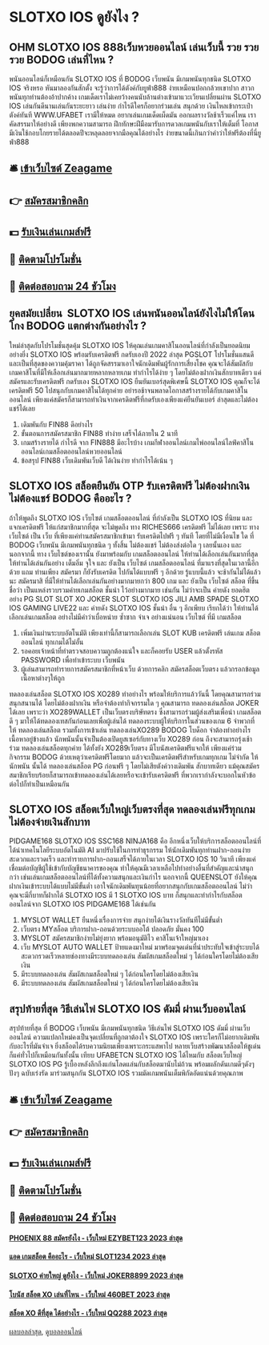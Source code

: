 # SLOTXO IOS ดูยังไง ?
## OHM SLOTXO IOS 888เว็บหวยออนไลน์ เล่นเว็บนี้ รวย รวย รวย BODOG เล่นที่ไหน ?
พนันออนไลน์ก็เหมือนกัน SLOTXO IOS ที่ BODOG เว็บพนัน มีเกมพนันทุกชนิด SLOTXO IOS จริงหรอ หันมาลองกันสักตั้ง จะรู้ว่าการได้ตังค์กับยูฟ่า888 ง่ายเหมือนปอกกล้วยเขาปาก สาวกพนันทุกท่านต้องอ้าปากค้าง เกมเด็ดเราไม่เคยว้างคนนับล้านต่างเข้ามาแวะเวียนเปลี่ยนผ่าน SLOTXO IOS เล่นกันดีนานเล่นกันระยะยาว เล่นง่าย กำไรดีใครก็อยากร่วมเล่น สนุกด้วย เงินไหลเข้ากระเป๋าตังค์ทันที WWW.UFABET เรามีให้หมด อยากเล่นเกมเด็ดเผ็ดมัน ออกผลรางวัลช้าเร็วแค่ไหน เราคัดสรรมาให้อย่างดี เพียงพกความสามารถ ฝึกทักษะฝีมือมารับการดวลเกมพนันกับเราให้เต็มที่ โอกาสมีเงินใช้กอบโกยรายได้ตลอดปีจะหลุดลอยจากมือคุณได้อย่างไร ง่ายขนาดนี้เกินกว่าคำว่าให้ฟรีต้องที่นี่ยูฟ่า888

## 🛎 [เข้าเว็บไซต์ Zeagame](https://bit.ly/3SdLNi2)
## 👉 [สมัครสมาชิกคลิก](https://bit.ly/3SdLNi2)
## 💵 [รับเงินเล่นเกมส์ฟรี](https://bit.ly/3dyRKHj)
## 👑 [ติดตามโปรโมชั่น](https://bit.ly/3dyRKHj)
## 📱 [ติดต่อสอบถาม 24 ชัวโมง](https://bit.ly/3dyRKHj)

## ยุคสมัยเปลี่ยน  SLOTXO IOS เล่นพนันออนไลน์ยังไงไม่ให้โดนโกง BODOG แตกต่างกันอย่างไร ?
ใหม่ล่าสุดกับโปรโมชั่นสุดคุ้ม SLOTXO IOS ให้คุณเล่นเกมคาสิโนออนไลน์ที่กำลังเป็นยอดนิยมอย่างยิ่ง SLOTXO IOS พร้อมรับเครดิตฟรี กดรับเองปี 2022 ล่าสุด PGSLOT โปรโมชั่นแสนดีและเป็นที่สุดของความคุ้มราคา ได้ถูกจัดสรรมาเอาใจนักเดิมพันผู้รักการเสี่ยงโชค คุณจะได้สัมผัสกับเกมคาสิโนที่มีให้เลือกเล่นมากมายหลากหลายเกม ทำกำไรได้ง่าย ๆ โดยไม่ต้องฝากเงินสักบาทเดียว แค่สมัครและรับเครดิตฟรี กดรับเอง SLOTXO IOS ยืนยันเบอร์สุดพิเศษนี้ SLOTXO IOS คุณก็จะได้เครดิตฟรี 50 ไปสนุกกับเกมคาสิโนได้ทุกค่าย อย่ารอช้าจนพลาดโอกาสสร้างรายได้กับเกมคาสิโนออนไลน์ เพียงแค่สมัครก็สามารถทำเงินจากเครดิตฟรีที่กดรับเองเพียงแค่ยืนยันเบอร์ ล่าสุดและไม่ต้องแชร์ได้เลย
1. เดิมพันกับ FIN88 ดีอย่างไร
2. ขั้นตอนการสมัครสมาชิก FIN88 ทำง่าย เสร็จได้ภายใน 2 นาที
3. เกมสร้างรายได้ กำไรดี จาก FIN888 มีอะไรบ้าง เกมกีฬาออนไลน์เกมไพ่ออนไลน์ไลฟ์คาสิโนออนไลน์เกมสล็อตออนไลน์หวยออนไลน์
4. ข้อสรุป FIN88 เว็บเดิมพันเว็บดี ได้เงินง่าย ทำกำไรได้เน้น ๆ

## SLOTXO IOS สล็อตยืนยัน OTP รับเครดิตฟรี ไม่ต้องฝากเงิน ไม่ต้องแชร์ BODOG คืออะไร ?
ถ้าให้พูดถึง SLOTXO IOS เว็บไซต์ เกมสล็อตออนไลน์ ที่กำลังเป็น SLOTXO IOS ที่นิยม และ แจกเครดิตฟรี ให้แก่สมาชิกมากที่สุด จะไม่พูดถึง ทาง RICHES666 เครดิตฟรี ไม่ได้เลย เพราะ ทาง เว็บไซต์ เป็น เว็บ ที่เพียงแค่ท่านสมัครสมาชิกเข้ามา รับเครดิตไปฟรี ๆ ทันที โดยที่ไม่มีเงื่อนไข ใด ที่ BODOG เว็บพนัน มีเกมพนันทุกชนิด ๆ ทั้งสิ้น ไม่ต้องแชร์ ไม่ต้องส่งต่อใด ๆ เลยนั้นเอง และ นอกจากนี้ ทาง เว็บไซต์ของเรานั้น ยังมาพร้อมกับ เกมสล็อตออนไลน์
ให้ท่านได้เลือกเล่นกันมากที่สุด ให้ท่านได้เล่นกันอย่าง เต็มอิ่ม จุใจ และ ยังเป็น เว็บไซต์ เกมสล็อตออนไลน์ ที่มาแรงที่สุดในเวลานี้อีกด้วย แถม ท่านเพียง สมัครมา ก็ยังรับเครดิต ไปกันได้แบบฟรี ๆ อีกด้วย รู้แบบนี้แล้ว จะช้ากันไม่ได้แล้วนะ สมัครมาสิ
ที่มีให้ท่านได้เลือกเล่นกันอย่างมากมายกว่า 800 เกม และ ยังเป็น เว็บไซต์ สล็อต ที่ขึ้นชื่อว่า เป็นแหล่งรวบรวมค่ายเกมสล็อต ชั้นนำ ไว้อย่างมากมาย เช่นกัน ไม่ว่าจะเป็น ค่ายดัง ยอดฮิต อย่าง PG SLOT SLOT XO JOKER SLOT SLOTXO IOS JILI AMB SPADE SLOTXO IOS GAMING LIVE22 และ ค่ายดัง SLOTXO IOS ชั้นนำ อื่น ๆ อีกเพียบ เรียกได้ว่า ให้ท่านได้เลือกเล่นเกมสล็อต อย่างไม่มีคำว่าเบื่อหน่าย ซ้ำซาก จำเจ อย่างแน่นอน เว็บไซต์ ที่มี เกมสล็อต
1. เพิ่มเงินผ่านระบบอัตโนมัติ เพียงเท่านี้ก็สามารถเลือกเล่น SLOT KUB เครดิตฟรี เล่นเกม สล็อตออนไลน์ ทุกเกมได้ไม่อั้น
2. รอคอยเจ้าหน้าที่ทำตรวจสอบความถูกต้องแน่ใจ และก็คอยรับ USER แล้วตั้งรหัส PASSWORD เพื่อทำเข้าระบบ เว็บพนัน
3. ผู้เล่นสามารถทำรายการสมัครสมาชิกที่หน้าเว็บ ด้วยการคลิก สมัครสล็อตเว็บตรง แล้วกรอกข้อมูลเนื้อหาต่างๆให้ถูก

ทดลองเล่นสล็อต SLOTXO IOS XO289 ทำอย่างไร พร้อมให้บริการแล้ววันนี้ โดยคุณสามารถร่วมสนุกสนานได้ โดยไม่ต้องฝากเงิน หรือจำต้องทำกิจกรรมใด ๆ คุณสามารถ ทดลองเล่นสล็อต JOKER ได้เลย เพราะว่า XO289WALLET เป็นเว็บตรงบริษัทตรง ซึ่งสามารถร่วมผู้ส่งเสริมเพื่อนำ เกมสล็อต ดี ๆ มาให้ได้ทดลองเทสกันก่อนเลยเพื่อผู้เล่นได้ ทดลองระบบผู้ให้บริการในส่วนของเกม 6 จำพวกที่ให้ ทดลองเล่นสล็อต รวมทั้งการเข้าเล่น ทดลองเล่นXO289 BODOG โบด็อก จำต้องทำอย่างไร เนื้อหาอยู่ข้างแล้ว นักพนันนั้นจำเป็นต้องเปิดยูสเซอร์กับทางเว็บ XO289 ก่อน ถึงจะสามารถรุ่งเช้าร่วม ทดลองเล่นสล็อตทุกค่าย ได้ทั้งยัง XO289เว็บตรง มีโบนัสเครดิตฟรีแจกให้ เพียงแค่ร่วมกิจกรรม BODOG ด้วยเหตุว่าเครดิตฟรีโดยมาก แล้วจะเป็นเครดิตฟรีสำหรับเกมทุกเกม ไม่จำกัด ให้นักพนัน นั้นได้ ทดลองเล่นสล็อต PG ก่อนฟรี ๆ โดยไม่เสียตังค์วางเดิมพัน สักบาทเดียว แม้คุณสมัครสมาชิกเรียบร้อยก็สามารถเข้าทดลองเล่นได้เลยหรือจะเข้ารับเครดิตฟรี ที่พวกเรากำลังจะบอกในหัวข้อต่อไปก็ทำเป็นเหมือนกัน

## SLOTXO IOS สล็อตเว็บใหญ่เว็บตรงที่สุด ทดลองเล่นฟรีทุกเกม ไม่ต้องจ่ายเงินสักบาท
PIDGAME168 SLOTXO IOS SSC168 NINJA168 คือ อีกหนึ่งเว็บให้บริการสล็อตออนไลน์ที่ได้นำเทคโนโลยีระบบอัตโนมัติ AI มาปรับใช้ในการทำธุรกรรม ให้นักเดิมพันทุกท่านฝาก-ถอนง่าย สะดวกและรวดเร็ว และทำรายการฝาก-ถอนเสร็จได้ภายในเวลา SLOTXO IOS 10 วินาที เพียงแค่เชื่อมต่อบัญชีผู้ใช้เข้ากับบัญชีธนาคารของคุณ ทำให้คุณมีเวลาเหลือไปทำอย่างอื่นที่สำคัญและน่าสนุกกว่า เช่นเล่นเกมสล็อตออนไลน์ที่ได้ทั้งความสนุกและเงินกำไร
นอกจากนี้ QUEENSLOT ยังให้คุณฝากเงินเข้าระบบได้แบบไม่มีขั้นต่ำ เอาใจนักเดิมพันทุนน้อยที่อยากสนุกกับเกมสล็อตออนไลน์ ไม่ว่าคุณจะมีกี่บาทก็ฝากได้ SLOTXO IOS มี 1 SLOTXO IOS บาท ก็สนุกและทำกำไรกับสล็อตออนไลน์จาก SLOTXO IOS PIDGAME168 ได้เช่นกัน
1. MYSLOT WALLET ยืนหนึ่งเรื่องการจ่าย สนุกง่ายได้เงินรางวัลทันทีไม่มีขั้นต่ำ
2. เว็บตรง MYสล็อต บริการฝาก-ถอนด้วยระบบออโต้ ปลอดภัย มั่นคง 100
3. MYSLOT สมัครสมาชิกง่ายไม่ยุ่งยาก พร้อมอนุมัติไว คาสิโนเจ้าใหญ่มาเอง
4. เว็บ MYSLOT AUTO WALLET ป้ายแดงมาใหม่ มาพร้อมจุดเด่นที่น่าประทับใจเข้าสู่ระบบได้สะดวกรวดเร็วหลายช่องทางมีระบบทดลองเล่น สัมผัสเกมสล็อตใหม่ ๆ ได้ก่อนใครโดยไม่ต้องเสียเงิน
5. มีระบบทดลองเล่น สัมผัสเกมสล็อตใหม่ ๆ ได้ก่อนใครโดยไม่ต้องเสียเงิน
6. มีระบบทดลองเล่น สัมผัสเกมสล็อตใหม่ ๆ ได้ก่อนใครโดยไม่ต้องเสียเงิน

## สรุปท้ายที่สุด วิธีเล่นไพ่ SLOTXO IOS ดัมมี่ ผ่านเว็บออนไลน์
สรุปท้ายที่สุด ที่ BODOG เว็บพนัน มีเกมพนันทุกชนิด วิธีเล่นไพ่ SLOTXO IOS ดัมมี่ ผ่านเว็บออนไลน์ ความแปลกใหม่คงเป็นจุดเปลี่ยนที่ถูกตาต้องใจ SLOTXO IOS เพราะใครก็ไม่อยากเดิมพันกับอะไรที่มันจำเจ ยิ่งสล็อตได้รบความนิยมเพียงเพราะกระแสพาไป หลายเว็บสร้างพัฒนาสล็อตให้ชูเด่นก็แค่ทั่วไปก็เหมือนกันทั้งนั้น เทียบ UFABETCN SLOTXO IOS ได้ไหมกับ สล็อตเว็บใหญ่ SLOTXO IOS PG รู้เบื้องหลังลึกถึงแก่นโลดแล่นกับสล็อตมานับไม่ถ้วน พร้อมผลักดันเกมดีๆดังๆปังๆ ฉบับเร่งรัด มาร่วมสนุกกัน SLOTXO IOS รวมมัดเกมพนันเต็มพิกัดอัดแน่นด้วยคุณภาพ

## 🛎 [เข้าเว็บไซต์ Zeagame](https://bit.ly/3SdLNi2)
## 👉 [สมัครสมาชิกคลิก](https://bit.ly/3SdLNi2)
## 💵 [รับเงินเล่นเกมส์ฟรี](https://bit.ly/3dyRKHj)
## 👑 [ติดตามโปรโมชั่น](https://bit.ly/3dyRKHj)
## 📱 [ติดต่อสอบถาม 24 ชัวโมง](https://bit.ly/3dyRKHj)

#### [PHOENIX 88 สมัครยังไง - เว็บใหม่ EZYBET123 2023 ล่าสุด](https://atom.io/themes/phoenix%2088%20สมัครยังไง%20-%20เว็บใหม่%20ezybet123%202023%20ล่าสุด)
#### [แอด เกมสล็อต คืออะไร - เว็บใหม่ SLOT1234 2023 ล่าสุด](https://atom.io/themes/แอด%20เกมสล็อต%20คืออะไร%20-%20เว็บใหม่%20slot1234%202023%20ล่าสุด)
#### [SLOTXO ค่ายใหญ่ ดูยังไง - เว็บใหม่ JOKER8899 2023 ล่าสุด](https://atom.io/themes/slotxo%20ค่ายใหญ่%20ดูยังไง%20-%20เว็บใหม่%20joker8899%202023%20ล่าสุด)
#### [โบนัส สล็อต XO เล่นที่ไหน - เว็บใหม่ 460BET 2023 ล่าสุด](https://atom.io/themes/โบนัส%20สล็อต%20xo%20เล่นที่ไหน%20-%20เว็บใหม่%20460bet%202023%20ล่าสุด)
#### [สล็อต XO ดีที่สุด ได้อย่างไร - เว็บใหม่ QQ288 2023 ล่าสุด](https://atom.io/themes/สล็อต%20xo%20ดีที่สุด%20ได้อย่างไร%20-%20เว็บใหม่%20qq288%202023%20ล่าสุด)

[ผลบอลล่าสุด](https://siamsport.tv "ผลบอลล่าสุด"), [ดูบอลออนไลน์](https://siamsport.tv/ดูบอลสด "ดูบอลออนไลน์")